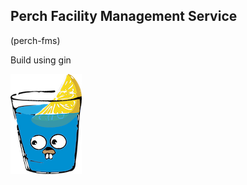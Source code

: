 ## Perch Facility Management Service
(perch-fms)


Build using gin 

[![gin](https://github.com/zob456/perch-fms/blob/main/imgs/gin_logo.png?raw=true)](https://pkg.go.dev/github.com/gin-gonic/gin#section-readme)